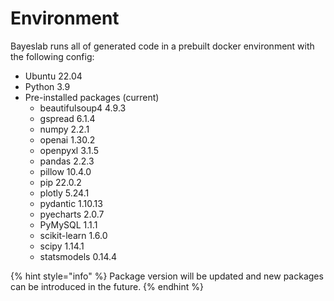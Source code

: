 # Environment

Bayeslab runs all of generated code in a prebuilt docker environment with the following config:

* Ubuntu 22.04
* Python 3.9
* Pre-installed packages (current)
  * beautifulsoup4 4.9.3
  * gspread 6.1.4
  * numpy 2.2.1
  * openai 1.30.2
  * openpyxl 3.1.5
  * pandas 2.2.3
  * pillow 10.4.0
  * pip 22.0.2
  * plotly 5.24.1
  * pydantic 1.10.13
  * pyecharts 2.0.7
  * PyMySQL 1.1.1
  * scikit-learn 1.6.0
  * scipy 1.14.1
  * statsmodels 0.14.4

{% hint style="info" %}
Package version will be updated and new packages can be introduced in the future.
{% endhint %}
